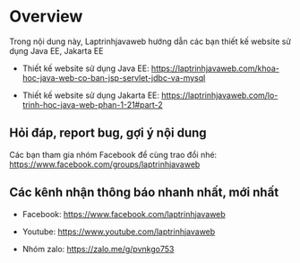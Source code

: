 # Overview
Trong nội dung này, Laptrinhjavaweb hướng dẫn các bạn thiết kế website sử dụng Java EE, Jakarta EE

- Thiết kế website sử dụng Java EE: https://laptrinhjavaweb.com/khoa-hoc-java-web-co-ban-jsp-servlet-jdbc-va-mysql

- Thiết kế website sử dụng Jakarta EE: https://laptrinhjavaweb.com/lo-trinh-hoc-java-web-phan-1-21#part-2

## Hỏi đáp, report bug, gợi ý nội dung
Các bạn tham gia nhóm Facebook để cùng trao đổi nhé: https://www.facebook.com/groups/laptrinhjavaweb

## Các kênh nhận thông báo nhanh nhất, mới nhất
- Facebook: https://www.facebook.com/laptrinhjavaweb

- Youtube: https://www.youtube.com/laptrinhjavaweb

- Nhóm zalo: https://zalo.me/g/pvnkgo753
